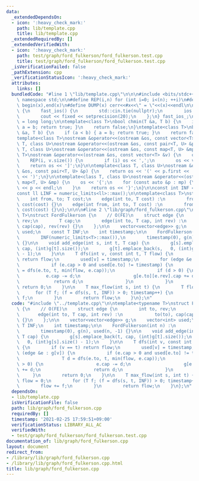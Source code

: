 ```yaml
---
data:
  _extendedDependsOn:
  - icon: ':heavy_check_mark:'
    path: lib/template.cpp
    title: lib/template.cpp
  _extendedRequiredBy: []
  _extendedVerifiedWith:
  - icon: ':heavy_check_mark:'
    path: test/graph/ford_fulkerson/ford_fulkerson.test.cpp
    title: test/graph/ford_fulkerson/ford_fulkerson.test.cpp
  _isVerificationFailed: false
  _pathExtension: cpp
  _verificationStatusIcon: ':heavy_check_mark:'
  attributes:
    links: []
  bundledCode: "#line 1 \"lib/template.cpp\"\n\n\n#include <bits/stdc++.h>\nusing\
    \ namespace std;\n\n#define REP(i,n) for (int i=0; i<(n); ++i)\n#define ALL(x)\
    \ begin(x),end(x)\n#define DUMP(x) cerr<<#x<<\" = \"<<(x)<<endl\n\nstruct fast_ios\
    \ {\n    fast_ios() {\n        std::cin.tie(nullptr);\n        ios::sync_with_stdio(false);\n\
    \        cout << fixed << setprecision(20);\n    };\n} fast_ios_;\n\nusing ll\
    \ = long long;\n\ntemplate<class T>\nbool chmin(T &a, T b) {\n    if (a > b) {\
    \ a = b; return true; }\n    return false;\n}\ntemplate<class T>\nbool chmax(T\
    \ &a, T b) {\n    if (a < b) { a = b; return true; }\n    return false;\n}\n\n\
    template<class T>\nostream &operator<<(ostream &os, const vector<T> &v);\ntemplate<class\
    \ T, class U>\nostream &operator<<(ostream &os, const pair<T, U> &p);\ntemplate<class\
    \ T, class U>\nostream &operator<<(ostream &os, const map<T, U> &mp);\n\ntemplate<class\
    \ T>\nostream &operator<<(ostream &os, const vector<T> &v) {\n    os << '[';\n\
    \    REP(i, v.size()) {\n        if (i) os << ',';\n        os << v[i];\n    }\n\
    \    return os << ']';\n}\n\ntemplate<class T, class U>\nostream &operator<<(ostream\
    \ &os, const pair<T, U> &p) {\n    return os << '(' << p.first << ' ' << p.second\
    \ << ')';\n}\n\ntemplate<class T, class U>\nostream &operator<<(ostream &os, const\
    \ map<T, U> &mp) {\n    os << '{';\n    for (const auto &p : mp) {\n        os\
    \ << p << endl;\n    }\n    return os << '}';\n}\n\nconst int INF = numeric_limits<int>::max();\n\
    const ll LINF = numeric_limits<ll>::max();\n\ntemplate<class T>\nstruct edge {\n\
    \    int from, to; T cost;\n    edge(int to, T cost) :\n        from(-1), to(to),\
    \ cost(cost) {}\n    edge(int from, int to, T cost) :\n        from(from), to(to),\
    \ cost(cost) {}\n};\n\n\n#line 2 \"lib/graph/ford_fulkerson.cpp\"\n\ntemplate<typename\
    \ T>\nstruct FordFulkerson {\n    // O(FE)\n    struct edge {\n        int to,\
    \ rev;\n        T cap;\n        edge(int to, T cap, int rev) :\n            to(to),\
    \ cap(cap), rev(rev) {}\n    };\n\n    vector<vector<edge>> g;\n    vector<int>\
    \ used;\n    const T INF;\n    int timestamp;\n\n    FordFulkerson(int n) :\n\
    \        INF(numeric_limits<T>::max()),\n        timestamp(0), g(n), used(n, -1)\
    \ {}\n\n    void add_edge(int s, int t, T cap) {\n        g[s].emplace_back(t,\
    \ cap, (int)g[t].size());\n        g[t].emplace_back(s,   0, (int)g[s].size()\
    \ - 1);\n    }\n\n    T dfs(int v, const int t, T flow) {\n        if (v == t)\
    \ return flow;\n        used[v] = timestamp;\n        for (edge &e : g[v]) {\n\
    \            if (e.cap > 0 and used[e.to] != timestamp) {\n                T d\
    \ = dfs(e.to, t, min(flow, e.cap));\n                if (d > 0) {\n          \
    \          e.cap -= d;\n                    g[e.to][e.rev].cap += d;\n       \
    \             return d;\n                }\n            }\n        }\n       \
    \ return 0;\n    }\n\n    T max_flow(int s, int t) {\n        T flow = 0;\n  \
    \      for (T f; (f = dfs(s, t, INF)) > 0; timestamp++) {\n            flow +=\
    \ f;\n        }\n        return flow;\n    }\n};\n"
  code: "#include \"../template.cpp\"\n\ntemplate<typename T>\nstruct FordFulkerson\
    \ {\n    // O(FE)\n    struct edge {\n        int to, rev;\n        T cap;\n \
    \       edge(int to, T cap, int rev) :\n            to(to), cap(cap), rev(rev)\
    \ {}\n    };\n\n    vector<vector<edge>> g;\n    vector<int> used;\n    const\
    \ T INF;\n    int timestamp;\n\n    FordFulkerson(int n) :\n        INF(numeric_limits<T>::max()),\n\
    \        timestamp(0), g(n), used(n, -1) {}\n\n    void add_edge(int s, int t,\
    \ T cap) {\n        g[s].emplace_back(t, cap, (int)g[t].size());\n        g[t].emplace_back(s,\
    \   0, (int)g[s].size() - 1);\n    }\n\n    T dfs(int v, const int t, T flow)\
    \ {\n        if (v == t) return flow;\n        used[v] = timestamp;\n        for\
    \ (edge &e : g[v]) {\n            if (e.cap > 0 and used[e.to] != timestamp) {\n\
    \                T d = dfs(e.to, t, min(flow, e.cap));\n                if (d\
    \ > 0) {\n                    e.cap -= d;\n                    g[e.to][e.rev].cap\
    \ += d;\n                    return d;\n                }\n            }\n   \
    \     }\n        return 0;\n    }\n\n    T max_flow(int s, int t) {\n        T\
    \ flow = 0;\n        for (T f; (f = dfs(s, t, INF)) > 0; timestamp++) {\n    \
    \        flow += f;\n        }\n        return flow;\n    }\n};\n"
  dependsOn:
  - lib/template.cpp
  isVerificationFile: false
  path: lib/graph/ford_fulkerson.cpp
  requiredBy: []
  timestamp: '2021-02-25 17:59:51+09:00'
  verificationStatus: LIBRARY_ALL_AC
  verifiedWith:
  - test/graph/ford_fulkerson/ford_fulkerson.test.cpp
documentation_of: lib/graph/ford_fulkerson.cpp
layout: document
redirect_from:
- /library/lib/graph/ford_fulkerson.cpp
- /library/lib/graph/ford_fulkerson.cpp.html
title: lib/graph/ford_fulkerson.cpp
---
```

